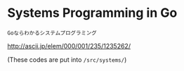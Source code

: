 # Systems Programming in Go

`Goならわかるシステムプログラミング`

http://ascii.jp/elem/000/001/235/1235262/

(These codes are put into `/src/systems/`)
